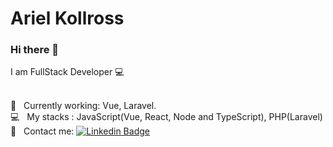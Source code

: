# Ariel Kollross

### Hi there  👋
I am FullStack Developer :computer:

<br/>:office: &nbsp; Currently working: Vue, Laravel.
 <br/> :computer: &nbsp; My stacks : JavaScript(Vue, React, Node and TypeScript), PHP(Laravel)
 <br/> :email: &nbsp; Contact me: [![Linkedin Badge](https://img.shields.io/badge/-Ariel_Kollross-blue?style=flat-square&logo=Linkedin&logoColor=white&link=https://www.linkedin.com/in/arielkollross/)](https://www.linkedin.com/in/arielkollross/) 
